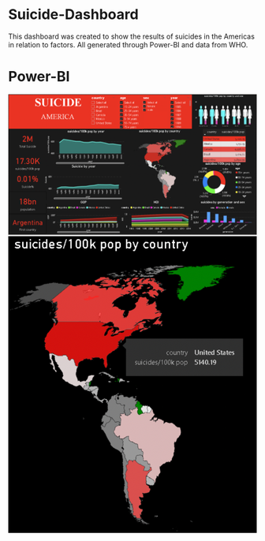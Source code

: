 # Suicide-Dashboard
This dashboard was created to show the results of suicides in the Americas in relation to factors. All generated through Power-BI and data from WHO.
# Power-BI
![](https://github.com/Polawat-Srichana/Suicide-Dashboard/blob/main/Dashboard-Suicide.png)
![](https://github.com/Polawat-Srichana/Suicide-Dashboard/blob/main/Mapping.png)

